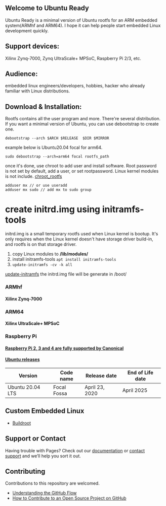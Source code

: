 ## Welcome to Ubuntu Ready

Ubuntu Ready is a minimal version of Ubuntu rootfs for an ARM embedded system(ARMhf and ARM64). I hope it can help people start embedded Linux development quickly.


## Support devices:
Xilinx Zynq-7000, Zynq UltraScale+ MPSoC, Raspberry Pi 2/3, etc.

## Audience: 
embedded linux engineers/developers, hobbies, hacker who already familiar with Linux distributions.

## Download & Installation: 
Rootfs contains all the user program and more. There're several distribution. If you want a minimal version of Ubuntu, you can use debootstrap to create one.  

`debootstrap --arch $ARCH $RELEASE  $DIR $MIRROR`

example below is Ubuntu20.04 focal for arm64.

`sudo debootstrap --arch=arm64 focal rootfs_path`

once it's done, use chroot to add user and install software. Root password is not set by default, add a user, or set rootpassword. Linux kernel modules is not include. 
[chroot_rootfs](https://github.com/xuminready/chroot_rootfs)

```
adduser mx // or use useradd
adduser mx sudo // add mx to sudo group
```

# create initrd.img using initramfs-tools
initrd.img is a small temporary rootfs used when Linux kernel is bootup. It's only requires when the Linux kernel doesn't have storage driver build-in, and rootfs is on that storage driver. 
1. copy Linux modules to **/lib/modules/**
2. install initramfs-tools `apt install initramfs-tools`
3. `update-initramfs -cv -k all`

[update-initramfs](http://manpages.ubuntu.com/manpages/focal/man8/live-update-initramfs.8.html)
the initrd.img file will be generate in /boot/
### ARMhf
#### Xilinx Zynq-7000

### ARM64
#### Xilinx UltraScale+ MPSoC

### Raspberry Pi
#### [Raspberry Pi 2, 3 and 4 are fully supported by Canonical](https://ubuntu.com/download/raspberry-pi)


#### [Ubuntu releases](https://wiki.ubuntu.com/Releases)

| Version | Code name | Release date | End of Life date |
| ------ | ------ | ------ | ------ |
| Ubuntu 20.04 LTS | Focal Fossa | April 23, 2020| April 2025 |

## Custom Embedded Linux

* [Buildroot](https://buildroot.org/)

## Support or Contact

Having trouble with Pages? Check out our [documentation](https://help.github.com/categories/github-pages-basics/) or [contact support](https://github.com/contact) and we’ll help you sort it out.

## Contributing
Contributions to this repository are welcomed.
* [Understanding the GitHub Flow](https://guides.github.com/introduction/flow/)
* [How to Contribute to an Open Source Project on GitHub](https://egghead.io/courses/how-to-contribute-to-an-open-source-project-on-github)
